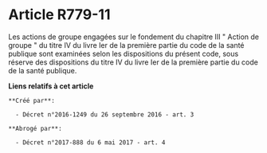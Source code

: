 # Article R779-11

Les actions de groupe engagées sur le fondement du chapitre III " Action de groupe " du titre IV du livre Ier de la première
partie du code de la santé publique sont examinées selon les dispositions du présent code, sous réserve des dispositions du
titre IV du livre Ier de la première partie du code de la santé publique.

**Liens relatifs à cet article**

	**Créé par**:

	  - Décret n°2016-1249 du 26 septembre 2016 - art. 3

	**Abrogé par**:

	  - Décret n°2017-888 du 6 mai 2017 - art. 4
